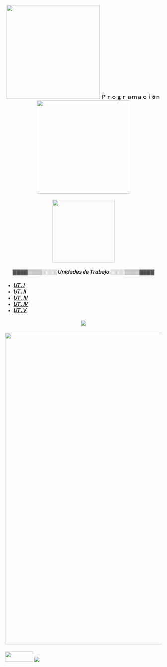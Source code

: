 <h3 align="center"><img width="300"src="https://64.media.tumblr.com/9670ebd0daffffd6216ce7054b5b2cf5/ca2d4bee558da8a9-f5/s400x600/f5d9ed045837f062b010d1e650b0568815710cff.gifv"> Ｐｒｏｇｒａｍａｃｉóｎ <img width="300" src="https://64.media.tumblr.com/9670ebd0daffffd6216ce7054b5b2cf5/ca2d4bee558da8a9-f5/s400x600/f5d9ed045837f062b010d1e650b0568815710cff.gifv"></h3>

<h4 align="center"><img width="200"src="https://64.media.tumblr.com/7bd3a7fb2efc8b21b439050b2acad3d5/c3ed94bdce30e401-18/s250x400/096de77f4976b65a12fd745243cd1b1e68cc046e.gifv"></h4>


<h3 align="center">▓▓▓▓▒▒▒▒░░░░ 𝘜𝘯𝘪𝘥𝘢𝘥𝘦𝘴 𝘥𝘦 𝘛𝘳𝘢𝘣𝘢𝘫𝘰 ░░░░▒▒▒▒▓▓▓▓</h3>

<h3>
 <ul>
    <li><a href="https://github.com/toninavhd/1-DAW_pt2/tree/main/PRO/ut1"> 𝑈𝑇. 𝐼</a></li>
    <li><a href=""> 𝑈𝑇. 𝐼𝐼 </a></li>
    <li><a href=""> 𝑈𝑇. 𝐼𝐼𝐼 </a></li> 
    <li><a href=""> 𝑈𝑇. 𝐼𝑉 </a></li>
    <li><a href=""> 𝑈𝑇. 𝑉 </a></li>  
 </ul>
</h3>

<h3 align="center"><img src="https://64.media.tumblr.com/2cc4bda506dc6912e2281e15ead9548c/d13c4997ba816f01-c8/s400x600/843b0babc5e2c25d6c9c8fb2da7b13b66438aba6.gifv"></h3>

<h3 align="center"><img width="1000" src="https://64.media.tumblr.com/a9bab0e3522d9e4b00d6cb3799f83d7f/28464d141a2152c3-8e/s400x600/9c1c878561b9e07535bb3e4952494160c7fc3d32.gifv"></h3>



<h3 aling="left">
<img height="33" width="90" src="https://64.media.tumblr.com/549e524f52086c3eb3723372cd2e06f0/e4a0bbfbab0a44fe-89/s100x200/3c57170c893430340d1de594eb29a32e1ac6bc02.pnj">
<img src="https://64.media.tumblr.com/c4054840e87489a1181b9eca82dce5f2/478a5d9fed8bc5bc-07/s100x200/baea399325d6f90024d78d4381bd000d4f1b47e4.gifv"></h3>